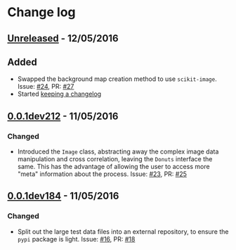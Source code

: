 # Change log

## [Unreleased] - 12/05/2016

## Added

- Swapped the background map creation method to use `scikit-image`. Issue:
  [#24], PR: [#27]
- Started [keeping a changelog]

## [0.0.1dev212] - 11/05/2016

### Changed

- Introduced the `Image` class, abstracting away the complex image data
  manipulation and cross correlation, leaving the `Donuts` interface the
  same. This has the advantage of allowing the user to access more "meta"
  information about the process.  Issue: [#23], PR: [#25]

## [0.0.1dev184] - 11/05/2016 

### Changed

- Split out the large test data files into an external repository, to
  ensure the `pypi` package is light. Issue: [#16], PR: [#18]

[Unreleased]: https://github.com/jmccormac01/Donuts/compare/282ca86d01ef...devel

[#24]: https://github.com/jmccormac01/Donuts/issues/24

[#27]: https://github.com/jmccormac01/Donuts/pull/27

[0.0.1dev212]: https://github.com/jmccormac01/Donuts/compare/4798806aa3ef...282ca86d01ef

[#23]: https://github.com/jmccormac01/Donuts/issues/23

[#25]: https://github.com/jmccormac01/Donuts/pull/25

[0.0.1dev184]: https://github.com/jmccormac01/Donuts/compare/94d68d5129c9...9d29cedebbfb

[#16]: https://github.com/jmccormac01/Donuts/issues/16

[#18]: https://github.com/jmccormac01/Donuts/pull/18

[keeping a changelog]: http://keepachangelog.com/
